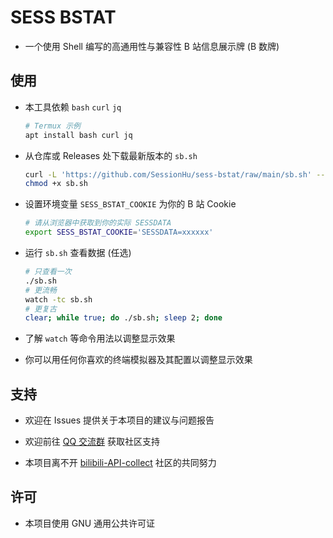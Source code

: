 # SESS BSTAT

- 一个使用 Shell 编写的高通用性与兼容性 B 站信息展示牌 (B 数牌)

## 使用

- 本工具依赖 `bash` `curl` `jq`
  ```sh
  # Termux 示例
  apt install bash curl jq
  ```

- 从仓库或 Releases 处下载最新版本的 `sb.sh`
  ```sh
  curl -L 'https://github.com/SessionHu/sess-bstat/raw/main/sb.sh' --output sb.sh
  chmod +x sb.sh
  ```
- 设置环境变量 `SESS_BSTAT_COOKIE` 为你的 B 站 Cookie
  ```sh
  # 请从浏览器中获取到你的实际 SESSDATA
  export SESS_BSTAT_COOKIE='SESSDATA=xxxxxx'
  ```

- 运行 `sb.sh` 查看数据 (任选)
  ```sh
  # 只查看一次
  ./sb.sh
  # 更流畅
  watch -tc sb.sh
  # 更复古
  clear; while true; do ./sb.sh; sleep 2; done
  ```

- 了解 `watch` 等命令用法以调整显示效果

- 你可以用任何你喜欢的终端模拟器及其配置以调整显示效果

## 支持

- 欢迎在 Issues 提供关于本项目的建议与问题报告

- 欢迎前往 [QQ 交流群](https://www.bilibili.com/opus/1063318818878652433) 获取社区支持

- 本项目离不开 [bilibili-API-collect](https://github.com/SocialSisterYi/bilibili-API-collect) 社区的共同努力

## 许可

- 本项目使用 GNU 通用公共许可证
